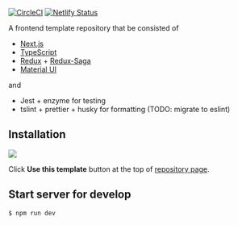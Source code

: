 [![CircleCI](https://circleci.com/gh/mpppk/next-ts-redux-material.svg?style=svg)](https://circleci.com/gh/mpppk/next-ts-redux-material) [![Netlify Status](https://api.netlify.com/api/v1/badges/1972f191-1c4c-4a2f-a5e4-a8a7c1df217f/deploy-status)](https://app.netlify.com/sites/next-ts-redux-material/deploys)

A frontend template repository that be consisted of

- [Next.js](https://nextjs.org/)
- [TypeScript](https://www.typescriptlang.org/)
- [Redux](https://redux.js.org/) + [Redux-Saga](https://redux-saga.js.org/)
- [Material UI](https://material-ui.com/)

and

- Jest + enzyme for testing
- tslint + prettier + husky for formatting (TODO: migrate to eslint)

## Installation

![](https://github.com/mpppk/next-ts-redux-material/wiki/images/use_this_template_button.png)

Click **Use this template** button at the top of [repository page](https://github.com/mpppk/next-ts-redux-material).

## Start server for develop

```shell
$ npm run dev
```
